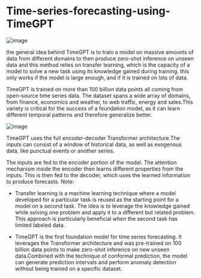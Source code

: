# Time-series-forecasting-using-TimeGPT

![image](https://github.com/FeresDarouich/Time-series-forecasting-using-TimeGPT/assets/120333973/96075e17-2475-4bc6-96ee-d9e194e1cc53)

the general idea behind TimeGPT is to train a model on massive amounts of data from different domains to then produce zero-shot inference on unseen data and this method relies on transfer learning, which is the capacity of a model to solve a new task using its knowledge gained during training. this only works if the model is large enough, and if it is trained on lots of data. 

TimeGPT is trained on more than 100 billion data points all coming from open-source time series data. The dataset spans a wide array of domains, from finance, economics and weather, to web traffic, energy and sales.This variety is critical for the success of a foundation model, as it can learn different temporal patterns and therefore generalize better.


![image](https://github.com/FeresDarouich/Time-series-forecasting-using-TimeGPT/assets/120333973/c62a6f94-32c8-4d3d-908d-db2fa0cf3296)


TimeGPT uses the full encoder-decoder Transformer architecture.The inputs can consist of a window of historical data, as well as exogenous data, like punctual events or another series. 

The inputs are fed to the encoder portion of the model. The attention mechanism inside the encoder then learns different properties from the inputs. This is then fed to the decoder, which uses the learned information to produce forecasts.
Note: 
* Transfer learning is a machine learning technique where a model developed for a particular task is reused as the starting point for a model on a second task. The idea is to leverage the knowledge gained while solving one problem and apply it to a different but related problem. This approach is particularly beneficial when the second task has limited labeled data.
  
* TimeGPT is the first foundation model for time series forecasting. It leverages the Transformer architecture and was pre-trained on 100 billion data points to make zero-shot inference on new unseen data.Combined with the technique of conformal prediction, the model can generate prediction intervals and perform anomaly detection without being trained on a specific dataset.
